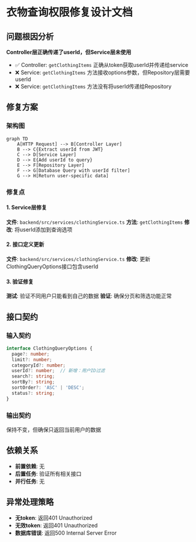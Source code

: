 # 衣物查询权限修复设计文档

## 问题根因分析

**Controller层正确传递了userId，但Service层未使用**

- ✅ Controller: `getClothingItems` 正确从token获取userId并传递给service
- ❌ Service: `getClothingItems` 方法接收options参数，但Repository层需要userId
- ❌ Service: `getClothingItems` 方法没有将userId传递给Repository

## 修复方案

### 架构图

```mermaid
graph TD
    A[HTTP Request] --> B[Controller Layer]
    B --> C{Extract userId from JWT}
    C --> D[Service Layer]
    D --> E{Add userId to query}
    E --> F[Repository Layer]
    F --> G[Database Query with userId filter]
    G --> H[Return user-specific data]
```

### 修复点

#### 1. Service层修复
**文件**: `backend/src/services/clothingService.ts`
**方法**: `getClothingItems`
**修改**: 将userId添加到查询选项

#### 2. 接口定义更新
**文件**: `backend/src/services/clothingService.ts`
**修改**: 更新ClothingQueryOptions接口包含userId

#### 3. 验证修复
**测试**: 验证不同用户只能看到自己的数据
**验证**: 确保分页和筛选功能正常

## 接口契约

### 输入契约
```typescript
interface ClothingQueryOptions {
  page?: number;
  limit?: number;
  categoryId?: number;
  userId?: number;  // 新增：用户ID过滤
  search?: string;
  sortBy?: string;
  sortOrder?: 'ASC' | 'DESC';
  status?: string;
}
```

### 输出契约
保持不变，但确保只返回当前用户的数据

## 依赖关系
- **前置依赖**: 无
- **后置任务**: 验证所有相关接口
- **并行任务**: 无

## 异常处理策略
- **无token**: 返回401 Unauthorized
- **无效token**: 返回401 Unauthorized
- **数据库错误**: 返回500 Internal Server Error